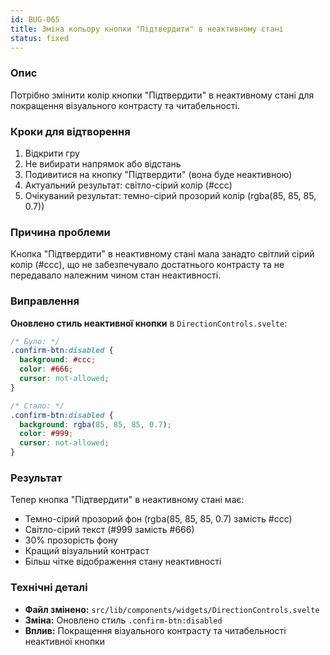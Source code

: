 ```yaml
---
id: BUG-065
title: Зміна кольору кнопки "Підтвердити" в неактивному стані
status: fixed
---
```


### Опис

Потрібно змінити колір кнопки "Підтвердити" в неактивному стані для покращення візуального контрасту та читабельності.

### Кроки для відтворення

1. Відкрити гру
2. Не вибирати напрямок або відстань
3. Подивитися на кнопку "Підтвердити" (вона буде неактивною)
4. Актуальний результат: світло-сірий колір (#ccc)
5. Очікуваний результат: темно-сірий прозорий колір (rgba(85, 85, 85, 0.7))

### Причина проблеми

Кнопка "Підтвердити" в неактивному стані мала занадто світлий сірий колір (#ccc), що не забезпечувало достатнього контрасту та не передавало належним чином стан неактивності.

### Виправлення

**Оновлено стиль неактивної кнопки** в `DirectionControls.svelte`:

```css
/* Було: */
.confirm-btn:disabled {
  background: #ccc;
  color: #666;
  cursor: not-allowed;
}

/* Стало: */
.confirm-btn:disabled {
  background: rgba(85, 85, 85, 0.7);
  color: #999;
  cursor: not-allowed;
}
```

### Результат

Тепер кнопка "Підтвердити" в неактивному стані має:
- Темно-сірий прозорий фон (rgba(85, 85, 85, 0.7) замість #ccc)
- Світло-сірий текст (#999 замість #666)
- 30% прозорість фону
- Кращий візуальний контраст
- Більш чітке відображення стану неактивності

### Технічні деталі

- **Файл змінено:** `src/lib/components/widgets/DirectionControls.svelte`
- **Зміна:** Оновлено стиль `.confirm-btn:disabled`
- **Вплив:** Покращення візуального контрасту та читабельності неактивної кнопки 